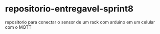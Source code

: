 # repositorio-entregavel-sprint8
repositorio para conectar o sensor de um rack com arduino em um celular com o MQTT
